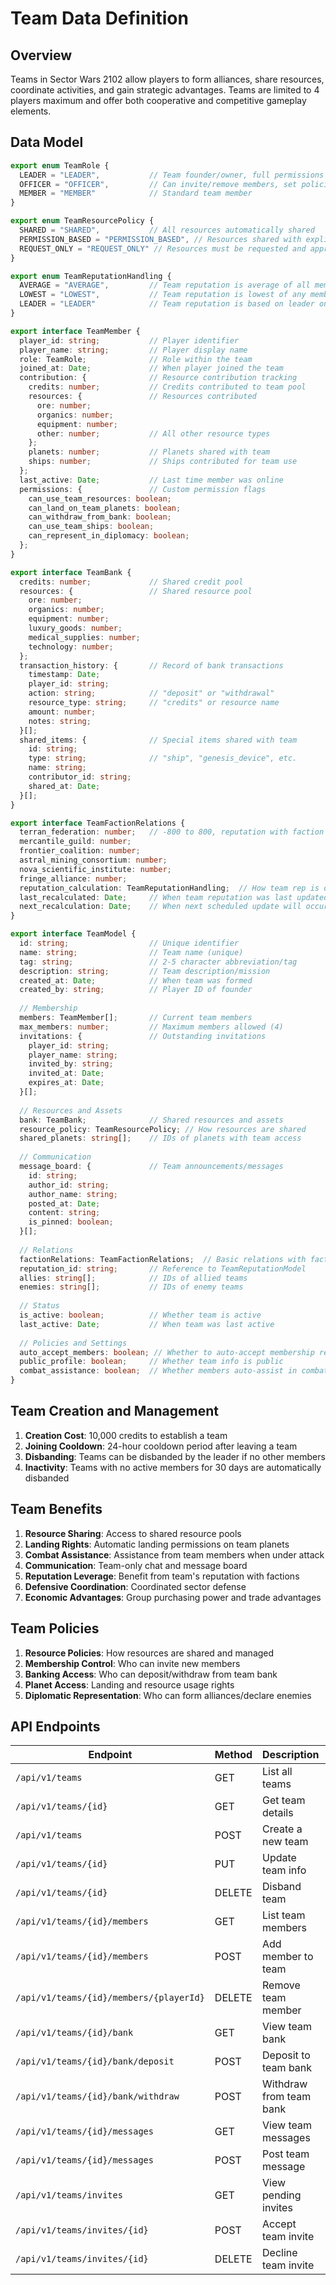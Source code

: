 # Team Data Definition

## Overview

Teams in Sector Wars 2102 allow players to form alliances, share resources, coordinate activities, and gain strategic advantages. Teams are limited to 4 players maximum and offer both cooperative and competitive gameplay elements.

## Data Model

```typescript
export enum TeamRole {
  LEADER = "LEADER",           // Team founder/owner, full permissions
  OFFICER = "OFFICER",         // Can invite/remove members, set policies
  MEMBER = "MEMBER"            // Standard team member
}

export enum TeamResourcePolicy {
  SHARED = "SHARED",           // All resources automatically shared
  PERMISSION_BASED = "PERMISSION_BASED", // Resources shared with explicit permission
  REQUEST_ONLY = "REQUEST_ONLY" // Resources must be requested and approved
}

export enum TeamReputationHandling {
  AVERAGE = "AVERAGE",         // Team reputation is average of all members
  LOWEST = "LOWEST",           // Team reputation is lowest of any member
  LEADER = "LEADER"            // Team reputation is based on leader only
}

export interface TeamMember {
  player_id: string;           // Player identifier
  player_name: string;         // Player display name
  role: TeamRole;              // Role within the team
  joined_at: Date;             // When player joined the team
  contribution: {              // Resource contribution tracking
    credits: number;           // Credits contributed to team pool
    resources: {               // Resources contributed
      ore: number;
      organics: number;
      equipment: number;
      other: number;           // All other resource types
    };
    planets: number;           // Planets shared with team
    ships: number;             // Ships contributed for team use
  };
  last_active: Date;           // Last time member was online
  permissions: {               // Custom permission flags
    can_use_team_resources: boolean;
    can_land_on_team_planets: boolean;
    can_withdraw_from_bank: boolean;
    can_use_team_ships: boolean;
    can_represent_in_diplomacy: boolean;
  };
}

export interface TeamBank {
  credits: number;             // Shared credit pool
  resources: {                 // Shared resource pool
    ore: number;
    organics: number;
    equipment: number;
    luxury_goods: number;
    medical_supplies: number;
    technology: number;
  };
  transaction_history: {       // Record of bank transactions
    timestamp: Date;
    player_id: string;
    action: string;            // "deposit" or "withdrawal"
    resource_type: string;     // "credits" or resource name
    amount: number;
    notes: string;
  }[];
  shared_items: {              // Special items shared with team
    id: string;
    type: string;              // "ship", "genesis_device", etc.
    name: string;
    contributor_id: string;
    shared_at: Date;
  }[];
}

export interface TeamFactionRelations {
  terran_federation: number;   // -800 to 800, reputation with faction
  mercantile_guild: number;
  frontier_coalition: number;
  astral_mining_consortium: number;
  nova_scientific_institute: number;
  fringe_alliance: number;
  reputation_calculation: TeamReputationHandling;  // How team rep is determined
  last_recalculated: Date;     // When team reputation was last updated
  next_recalculation: Date;    // When next scheduled update will occur
}

export interface TeamModel {
  id: string;                  // Unique identifier
  name: string;                // Team name (unique)
  tag: string;                 // 2-5 character abbreviation/tag
  description: string;         // Team description/mission
  created_at: Date;            // When team was formed
  created_by: string;          // Player ID of founder
  
  // Membership
  members: TeamMember[];       // Current team members
  max_members: number;         // Maximum members allowed (4)
  invitations: {               // Outstanding invitations
    player_id: string;
    player_name: string;
    invited_by: string;
    invited_at: Date;
    expires_at: Date;
  }[];
  
  // Resources and Assets
  bank: TeamBank;              // Shared resources and assets
  resource_policy: TeamResourcePolicy; // How resources are shared
  shared_planets: string[];    // IDs of planets with team access
  
  // Communication
  message_board: {             // Team announcements/messages
    id: string;
    author_id: string;
    author_name: string;
    posted_at: Date;
    content: string;
    is_pinned: boolean;
  }[];
  
  // Relations
  factionRelations: TeamFactionRelations;  // Basic relations with factions
  reputation_id: string;       // Reference to TeamReputationModel
  allies: string[];            // IDs of allied teams
  enemies: string[];           // IDs of enemy teams
  
  // Status
  is_active: boolean;          // Whether team is active
  last_active: Date;           // When team was last active
  
  // Policies and Settings
  auto_accept_members: boolean; // Whether to auto-accept membership requests
  public_profile: boolean;     // Whether team info is public
  combat_assistance: boolean;  // Whether members auto-assist in combat
}
```

## Team Creation and Management

1. **Creation Cost**: 10,000 credits to establish a team
2. **Joining Cooldown**: 24-hour cooldown period after leaving a team
3. **Disbanding**: Teams can be disbanded by the leader if no other members
4. **Inactivity**: Teams with no active members for 30 days are automatically disbanded

## Team Benefits

1. **Resource Sharing**: Access to shared resource pools
2. **Landing Rights**: Automatic landing permissions on team planets
3. **Combat Assistance**: Assistance from team members when under attack
4. **Communication**: Team-only chat and message board
5. **Reputation Leverage**: Benefit from team's reputation with factions
6. **Defensive Coordination**: Coordinated sector defense
7. **Economic Advantages**: Group purchasing power and trade advantages

## Team Policies

1. **Resource Policies**: How resources are shared and managed
2. **Membership Control**: Who can invite new members
3. **Banking Access**: Who can deposit/withdraw from team bank
4. **Planet Access**: Landing and resource usage rights
5. **Diplomatic Representation**: Who can form alliances/declare enemies

## API Endpoints

| Endpoint | Method | Description | Auth Required |
|----------|--------|-------------|--------------|
| `/api/v1/teams` | GET | List all teams | No |
| `/api/v1/teams/{id}` | GET | Get team details | Partial (public info) |
| `/api/v1/teams` | POST | Create a new team | Yes |
| `/api/v1/teams/{id}` | PUT | Update team info | Yes (Leader/Officer) |
| `/api/v1/teams/{id}` | DELETE | Disband team | Yes (Leader) |
| `/api/v1/teams/{id}/members` | GET | List team members | Partial (public info) |
| `/api/v1/teams/{id}/members` | POST | Add member to team | Yes (Leader/Officer) |
| `/api/v1/teams/{id}/members/{playerId}` | DELETE | Remove team member | Yes (Leader/Self) |
| `/api/v1/teams/{id}/bank` | GET | View team bank | Yes (Member) |
| `/api/v1/teams/{id}/bank/deposit` | POST | Deposit to team bank | Yes (Member) |
| `/api/v1/teams/{id}/bank/withdraw` | POST | Withdraw from team bank | Yes (Permissioned) |
| `/api/v1/teams/{id}/messages` | GET | View team messages | Yes (Member) |
| `/api/v1/teams/{id}/messages` | POST | Post team message | Yes (Member) |
| `/api/v1/teams/invites` | GET | View pending invites | Yes |
| `/api/v1/teams/invites/{id}` | POST | Accept team invite | Yes |
| `/api/v1/teams/invites/{id}` | DELETE | Decline team invite | Yes |